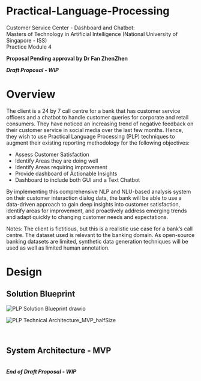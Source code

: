 # Practical-Language-Processing
Customer Service Center - Dashboard and Chatbot:<br> 
Masters of Technology in Artificial Intelligence (National University of Singapore - ISS)<br> 
Practice Module 4<br>

<b>Proposal Pending approval by Dr Fan ZhenZhen</b>

<b><i>Draft Proposal - WIP</b></i><br>
<h1>Overview</h1>

The client is a 24 by 7 call centre for a bank that has customer service officers and a chatbot to handle customer queries for corporate and retail consumers. They have noticed an increasing trend of negative feedback on their customer service in social media over the last few months. Hence, they wish to use Practical Language Processing (PLP) techniques to augment their existing reporting methodology for the following objectives:
-	Assess Customer Satisfaction
-	Identify Areas they are doing well
-	Identify Areas requiring improvement
-	Provide dashboard of Actionable Insights
-	Dashboard to include both GUI and a Text Chatbot

By implementing this comprehensive NLP and NLU-based analysis system on their customer interaction dialog data, the bank will be able to use a data-driven approach to gain deep insights into customer satisfaction, identify areas for improvement, and proactively address emerging trends and adapt quickly to changing customer needs and expectations.

Notes: The client is fictitious, but this is a realistic use case for a bank’s call centre. The dataset used is relevant to the banking domain. As open-source banking datasets are limited, synthetic data generation techniques will be used as well as limited human annotation.

<h1>Design</h1>
<h2>Solution Blueprint</h2>


![PLP Solution Blueprint drawio](https://github.com/user-attachments/assets/15ba3ef4-6468-427e-bbe1-7c5f1c5cdf6e)

![PLP Technical Architecture_MVP_halfSize](https://github.com/user-attachments/assets/f4e0e2bd-cc37-4109-b7f5-f4b4e27ad835)

<br>
<h2>System Architecture - MVP</h2>





<br>
<b><i>End of Draft Proposal - WIP</b></i>
